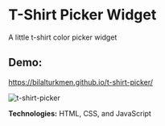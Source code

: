 # T-Shirt Picker Widget
A little t-shirt color picker widget 

## Demo:
https://bilalturkmen.github.io/t-shirt-picker/

![t-shirt-picker](https://user-images.githubusercontent.com/30315981/199304404-91b9e5be-2a76-46ef-bb61-4152e50eb7b5.png)


**Technologies:** HTML, CSS, and JavaScript
